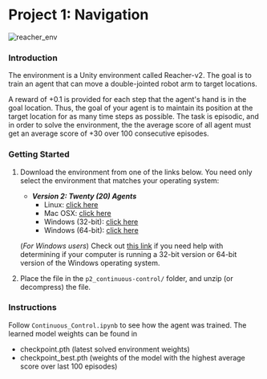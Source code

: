 # Project 1: Navigation

![reacher_env](https://github.com/danny-bit/udacity_rl/assets/59084863/cf66f57e-818a-4d8a-95d1-ef9a6acf08dd)

### Introduction

The environment is a Unity environment called Reacher-v2.
The goal is to train an agent that can move a double-jointed robot arm to target locations.

A reward of +0.1 is provided for each step that the agent's hand is in the goal location. Thus, the goal of your agent is to maintain its position at the target location for as many time steps as possible.
The task is episodic, and in order to solve the environment, the the average score of all agent must get an average score of +30 over 100 consecutive episodes.

### Getting Started

1. Download the environment from one of the links below. You need only select the environment that matches your operating system:

    - **_Version 2: Twenty (20) Agents_**
        - Linux: [click here](https://s3-us-west-1.amazonaws.com/udacity-drlnd/P2/Reacher/Reacher_Linux.zip)
        - Mac OSX: [click here](https://s3-us-west-1.amazonaws.com/udacity-drlnd/P2/Reacher/Reacher.app.zip)
        - Windows (32-bit): [click here](https://s3-us-west-1.amazonaws.com/udacity-drlnd/P2/Reacher/Reacher_Windows_x86.zip)
        - Windows (64-bit): [click here](https://s3-us-west-1.amazonaws.com/udacity-drlnd/P2/Reacher/Reacher_Windows_x86_64.zip)
    
    (_For Windows users_) Check out [this link](https://support.microsoft.com/en-us/help/827218/how-to-determine-whether-a-computer-is-running-a-32-bit-version-or-64) if you need help with determining if your computer is running a 32-bit version or 64-bit version of the Windows operating system.

2. Place the file in the `p2_continuous-control/` folder, and unzip (or decompress) the file. 

### Instructions

Follow `Continuous_Control.ipynb` to see how the agent was trained.
The learned model weights can be found in 
- checkpoint.pth (latest solved environment weights)
- checkpoint_best.pth (weights of the model with the highest average score over last 100 episodes)
